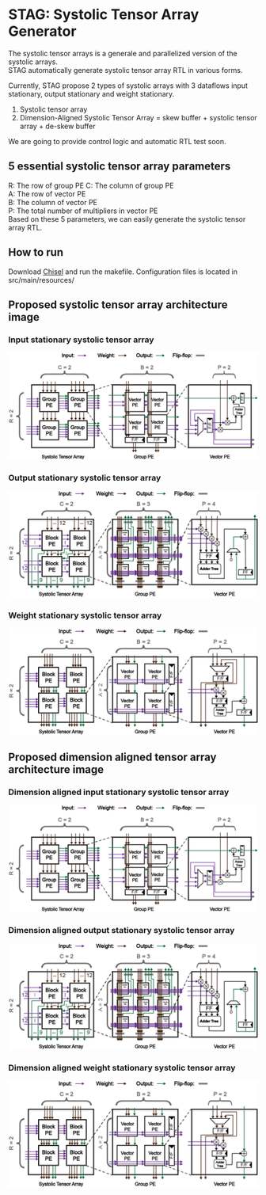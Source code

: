 STAG: Systolic Tensor Array Generator
=======================

The systolic tensor arrays is a generale and parallelized version of the systolic arrays.  
STAG automatically generate systolic tensor array RTL in various forms.  

Currently, STAG propose 2 types of systolic arrays with 3 dataflows input stationary, output stationary and weight stationary.  
1. Systolic tensor array  
2. Dimension-Aligned Systolic Tensor Array = skew buffer + systolic tensor array + de-skew buffer  

We are going to provide control logic and automatic RTL test soon.  

## 5 essential systolic tensor array parameters 
R: The row of group PE
C: The column of group PE  
A: The row of vector PE  
B: The column of vector PE  
P: The total number of multipliers in vector PE  
Based on these 5 parameters, we can easily generate the systolic tensor array RTL.  

## How to run
Download [Chisel](https://github.com/chipsalliance/chisel) and run the makefile.
Configuration files is located in src/main/resources/

## Proposed systolic tensor array architecture image
### Input stationary systolic tensor array
![Input stationary systolic tensor array](images/input_stationary_systolic_tensor_array.png)
### Output stationary systolic tensor array
![Output stationary systolic tensor array](images/output_stationary_systolic_tensor_array.png)
### Weight stationary systolic tensor array
![Weight stationary systolic tensor array](images/weight_stationary_systolic_tensor_array.png)

## Proposed dimension aligned tensor array architecture image
### Dimension aligned input stationary systolic tensor array
![Dimension aligned input stationary systolic tensor array](images/input_stationary_systolic_tensor_array.png)
### Dimension aligned output stationary systolic tensor array
![Dimension aligned output stationary systolic tensor array](images/output_stationary_systolic_tensor_array.png)
### Dimension aligned weight stationary systolic tensor array
![Dimension aligned weight stationary systolic tensor array](images/weight_stationary_systolic_tensor_array.png)